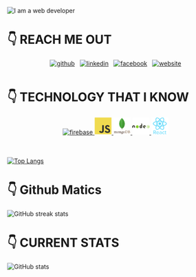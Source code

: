 ![I am a web developer](https://i.postimg.cc/YrzCLzhR/github.png)

# 👇 REACH ME OUT

<div align="center" style="text-align: center; margin-bottom: 50px">
  <a href="https://github.com/Mehedimid" ><img src='https://cdn.jsdelivr.net/npm/simple-icons@3.0.1/icons/github.svg' alt='github' height='40'></a>&nbsp;&nbsp;
  <a href="https://www.linkedin.com/in/mehedimid/" ><img src='https://cdn.jsdelivr.net/npm/simple-icons@3.0.1/icons/linkedin.svg' alt='linkedin' height='40'></a>&nbsp;&nbsp;
  <a href="https://web.facebook.com/mehedimid/" ><img src='https://cdn.jsdelivr.net/npm/simple-icons@3.0.1/icons/facebook.svg' alt='facebook' height='40'></a>&nbsp;&nbsp;
  <a href="https://mehedimid.surge.sh/" ><img src='https://cdn.jsdelivr.net/npm/simple-icons@3.0.1/icons/icloud.svg' alt='website' height='40'></a>
</div>

# 👇 TECHNOLOGY THAT I KNOW
<div style="text-align: center; margin-bottom: 50px"> 
<p align="center"> <a href="https://firebase.google.com/" target="_blank" rel="noreferrer"> <img src="https://www.vectorlogo.zone/logos/firebase/firebase-icon.svg" alt="firebase" width="40" height="40"/> </a> <a href="https://developer.mozilla.org/en-US/docs/Web/JavaScript" target="_blank" rel="noreferrer"> <img src="https://raw.githubusercontent.com/devicons/devicon/master/icons/javascript/javascript-original.svg" alt="javascript" width="40" height="40"/> </a> <a href="https://www.mongodb.com/" target="_blank" rel="noreferrer"> <img src="https://raw.githubusercontent.com/devicons/devicon/master/icons/mongodb/mongodb-original-wordmark.svg" alt="mongodb" width="40" height="40"/> </a> <a href="https://nodejs.org" target="_blank" rel="noreferrer"> <img src="https://raw.githubusercontent.com/devicons/devicon/master/icons/nodejs/nodejs-original-wordmark.svg" alt="nodejs" width="40" height="40"/> </a> <a href="https://reactjs.org/" target="_blank" rel="noreferrer"> <img src="https://raw.githubusercontent.com/devicons/devicon/master/icons/react/react-original-wordmark.svg" alt="react" width="40" height="40"/> </a> </p>

 </div>





[![Top Langs](https://github-readme-stats.vercel.app/api/top-langs/?username=Mehedimid)](https://github.com/anuraghazra/github-readme-stats)


 # 👇 Github Matics

![GitHub streak stats](https://streak-stats.demolab.com/?user=Mehedimid)  

# 👇 CURRENT STATS
![GitHub stats](https://github-readme-stats.vercel.app/api?username=Mehedimid&show_icons=true)  







